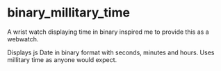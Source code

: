 # binary_millitary_time
A wrist watch displaying time in binary inspired me to provide this as a webwatch.

Displays js Date in binary format with seconds, minutes and hours.
Uses millitary time as anyone would expect.
